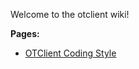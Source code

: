 Welcome to the otclient wiki!

**Pages:**

* [OTClient Coding Style](https://github.com/edubart/otclient/wiki/OTClient-Coding-Style)